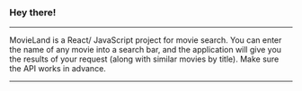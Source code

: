 ### Hey there!

*** 
  MovieLand is a React/ JavaScript project for movie search. 
  You can enter the name of any movie into a search bar, 
  and the application will give you the results of your request 
  (along with similar movies by title). 
  Make sure the API works in advance.
***
